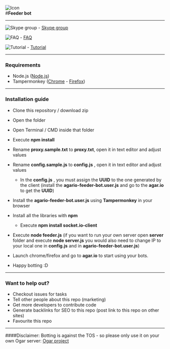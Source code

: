 ![Icon](http://agario.bundleplay.com/img/icon.png)  
#**Feeder bot**

----------

![Skype group](https://cdn1.iconfinder.com/data/icons/smallicons-logotypes/32/skype-64.png) - [Skype group](https://join.skype.com/eQuN52iQVzZg)

![FAQ](https://cdn4.iconfinder.com/data/icons/e-commerce-icon-set/48/FAQ-64.png) - [FAQ](https://github.com/davidmann4/ogar-feeder-bot/issues?utf8=%E2%9C%93&q=label:question%20)

![Tutorial](https://cdn4.iconfinder.com/data/icons/social-messaging-ui-color-shapes-2-free/128/social-youtube-circle-64.png) - [Tutorial](https://www.youtube.com/watch?v=FVNNo93ZVGg)

----------

### Requirements
* Node.js ([Node.js](https://nodejs.org/en/))
* Tampermonkey ([Chrome](https://tampermonkey.net/?browser=chrome)  -  [Firefox](https://tampermonkey.net/?browser=firefox))

----------

### Installation guide

* Clone this repository / download zip
* Open the folder
* Open Terminal / CMD inside that folder
* Execute **npm install**
* Rename **proxy.sample.txt** to **proxy.txt**, open it in text editor and adjust values
* Rename **config.sample.js** to **config.js** , open it in text editor and adjust values
  * In the **config.js** , you must assign the **UUID** to the one generated by the client (install the **agario-feeder-bot.user.js** and go to the **agar.io** to get the **UUID**)

* Install the **agario-feeder-bot.user.js** using **Tampermonkey** in your browser

* Install all the libraries with **npm**
  * Execute **npm install socket.io-client**
* Execute **node feeder.js** (if you want to run your own  server open **server** folder and execute **node server.js** you would also need to change IP to your local one in **config.js** and in **agario-feeder-bot.user.js**)
* Launch chrome/firefox and go to **agar.io** to start using your bots.
* Happy botting :D

----------

### Want to help out?
* Checkout issues for tasks
* Tell other people about this repo (marketing)
* Get more developers to contribute code
* Generate backlinks for SEO to this repo (post link to this repo on other sites)
* Favourite this repo

----------

####Disclaimer:
Botting is against the TOS - so please only use it on your own Ogar server: [Ogar project](https://github.com/OgarProject/Ogar)
